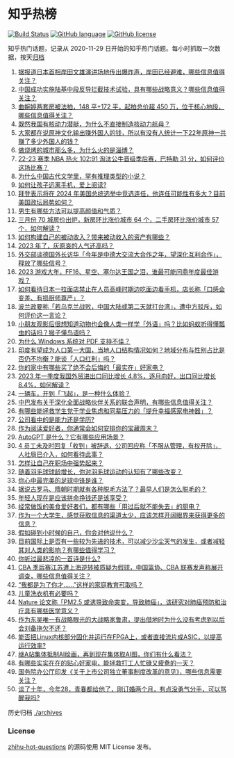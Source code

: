 # 知乎热榜
[![Build Status](https://github.com/ToWeLong/zhihu-hot-questions/workflows/CI/badge.svg)](https://github.com/ToWeLong/zhihu-hot-questions/actions)
[![GitHub language](https://img.shields.io/badge/language-golang-orange.svg)](https://golang.org/)
[![GitHub license](https://img.shields.io/github/license/ToWeLong/zhihu-hot-questions)](https://github.com/ToWeLong/zhihu-hot-questions/blob/main/LICENSE)

知乎热门话题，记录从 2020-11-29 日开始的知乎热门话题。每小时抓取一次数据，按天[归档](./archives)

<!-- BEGIN -->

1. [据报道日本首相岸田文雄演讲场地传出爆炸声，岸田已经避难，哪些信息值得关注？](https://www.zhihu.com/question/595720111)
1. [中国成功实施陆基中段反导拦截技术试验，具有哪些战略意义？哪些信息值得关注？](https://www.zhihu.com/question/595651714)
1. [曲婉婷两套房被法拍，148 平+172 平，起拍总价超 450 万，位于核心地段，哪些信息值得关注？](https://www.zhihu.com/question/595579031)
1. [既然我国有核动力潜艇，为什么不直接制造核动力航母？](https://www.zhihu.com/question/595187409)
1. [大家都在说原神文化输出赚外国人的钱，所以有没有人统计一下22年原神一共赚了多少外国人的钱？](https://www.zhihu.com/question/595302472)
1. [做烧烤的城市那么多，为什么火的是淄博？](https://www.zhihu.com/question/594601767)
1. [22-23 赛季 NBA 热火 102:91 淘汰公牛晋级季后赛，巴特勒 31 分，如何评价这场比赛？](https://www.zhihu.com/question/595699086)
1. [为什么中国古代文学里，罕有推理类型的小说？](https://www.zhihu.com/question/595539446)
1. [如何让孩子远离手机，爱上阅读?](https://www.zhihu.com/question/592749905)
1. [拜登表示将在 2024 年美国总统选举中竞选连任，他连任可能性有多大？目前美国政坛局势如何？](https://www.zhihu.com/question/595705706)
1. [男生有哪些方法可以提高颜值和气质？](https://www.zhihu.com/question/584059588)
1. [三月份 70 城房价出炉，新房环比涨价城市 64 个，二手房环比涨价城市 57 个，如何解读？](https://www.zhihu.com/question/595713119)
1. [如何构建自己的被动收入？带来被动收入的资产有哪些？](https://www.zhihu.com/question/595293310)
1. [2023 年了，灰原哀的人气还高吗？](https://www.zhihu.com/question/585230793)
1. [外交部谈德国外长访华「今年是中德大交流大合作之年，望深化互利合作」，释放了哪些信号？](https://www.zhihu.com/question/595563988)
1. [2023 游戏大年，FF16、星空、塞尔达王国之泪，谁最可能问鼎年度最佳游戏？](https://www.zhihu.com/question/595462505)
1. [如何看待日本一拉面店禁止在人员高峰时期边吃面边看手机，店长称「口感会变差、有损厨师尊严」？](https://www.zhihu.com/question/594785284)
1. [波兰政要称「若乌克兰战败，中国大陆或第二天就打台湾」，遭中方驳斥，如何评价这一言论？](https://www.zhihu.com/question/595521347)
1. [小朋友观影后很想知道动物也会像人类一样学「外语」吗？比如蚂蚁听得懂瓢虫的话吗？猴子懂鸟语吗？](https://www.zhihu.com/question/594872539)
1. [为什么 Windows 系统对 PDF 支持不佳？](https://www.zhihu.com/question/595410376)
1. [印度有望成为人口第一大国，当地人口结构情况如何？地域分布与性别占比是否仍不均衡？能谈「人口红利」吗？](https://www.zhihu.com/question/595631648)
1. [你的家中有哪些买了绝不会后悔的「最实在」好家电？](https://www.zhihu.com/question/595573029)
1. [2023 年一季度我国外贸进出口同比增长 4.8%，逐月向好，出口同比增长 8.4%，如何解读？](https://www.zhihu.com/question/595303789)
1. [一辆车，开到「飞起」，是一种什么体验？](https://www.zhihu.com/question/595515550)
1. [中巴发布关于深化全面战略伙伴关系的联合声明，有哪些信息值得关注？](https://www.zhihu.com/question/595659639)
1. [有哪些能拯救学生党于学业焦虑和同辈压力的「提升幸福感家电神器」？](https://www.zhihu.com/question/595574604)
1. [公司看中的是能力还是学历?](https://www.zhihu.com/question/594708588)
1. [作为阅读爱好者，你通常会如何安排你的宝藏周末？](https://www.zhihu.com/question/594771659)
1. [AutoGPT 是什么？它有哪些应用场景？](https://www.zhihu.com/question/595359852)
1. [4 员工未及时回复「收到」被辞退，公司回应称「不服从管理，有权开除」，人社局已介入，如何看待此事？](https://www.zhihu.com/question/595570920)
1. [怎样让自己在职场中强势起来？](https://www.zhihu.com/question/280317108)
1. [随着羽毛球球龄增长，你对羽毛球运动的认知有了哪些改变？](https://www.zhihu.com/question/586215975)
1. [你心中最完美的足球中锋是谁？](https://www.zhihu.com/question/587913722)
1. [据说古罗马、隋朝时期就有各种脱毛方法了？最早人们是怎么脱毛的？](https://www.zhihu.com/question/593489807)
1. [年轻人现在是应该拼命挣钱还是该享受？](https://www.zhihu.com/question/595262100)
1. [经常做饭的美食爱好者们，都有哪些「用过后就不能失去」的厨电？](https://www.zhihu.com/question/595573998)
1. [作为一个大学生，感觉获取信息的渠道太少，应该怎样开阔眼界来获得更多的信息？](https://www.zhihu.com/question/362162402)
1. [假如碰到小时候的自己，你会对他说什么？](https://www.zhihu.com/question/595464582)
1. [目前国际上是否有一些较为先进的技术，可以减少沙尘天气的发生，或者减轻其对人类的影响？有哪些值得学习？](https://www.zhihu.com/question/595438928)
1. [你听过最悲凉的一首诗是什么?](https://www.zhihu.com/question/595541653)
1. [CBA 季后赛江苏遭上海逆转被质疑为假球，中国篮协、CBA 联赛发声称展开调查，哪些信息值得关注？](https://www.zhihu.com/question/595701109)
1. [“我都是为了你才……”这样的家庭教育可取吗？](https://www.zhihu.com/question/595457180)
1. [儿童洗衣机有必要吗？](https://www.zhihu.com/question/36137523)
1. [Nature 论文称「PM2.5 或诱导致命突变，导致肺癌」，该研究对肺癌预防和治疗具有哪些医学意义？](https://www.zhihu.com/question/595634567)
1. [作为东吴唯一有战略眼光的大战略家鲁肃，提出借地时为什么没有考虑到以后会刘备拖欠不还？](https://www.zhihu.com/question/594913010)
1. [能否把Linux内核部分固化并运行在FPGA上，或者直接流片成ASIC，以提高运行效率?](https://www.zhihu.com/question/595246230)
1. [继A站集体抵制AI绘画，再到现在集体取AI图，你们有什么看法？](https://www.zhihu.com/question/595580694)
1. [有哪些实实在在的贴心好家电，能拯救打工人忙碌又疲惫的一天？](https://www.zhihu.com/question/595574947)
1. [国务院办公厅印发《关于上市公司独立董事制度改革的意见》，哪些信息需要关注？](https://www.zhihu.com/question/595571566)
1. [谈了十年，今年28，青春都给他了，刚订婚两个月，有点没勇气分手，可以骂醒我吗?](https://www.zhihu.com/question/593281919)

<!-- END -->

历史归档 [./archives](./archives)


### License
[zhihu-hot-questions](https://github.com/towelong/zhihu-hot-questions) 的源码使用 MIT License 发布。
